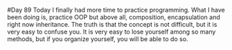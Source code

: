 #Day 89
Today I finally had more time to practice programming.
What I have been doing is, practice OOP but above all, composition, encapsulation and right now inheritance.
The truth is that the concept is not difficult, but it is very easy to confuse you. It is very easy to lose yourself among so many methods, but if you organize yourself, you will be able to do so.